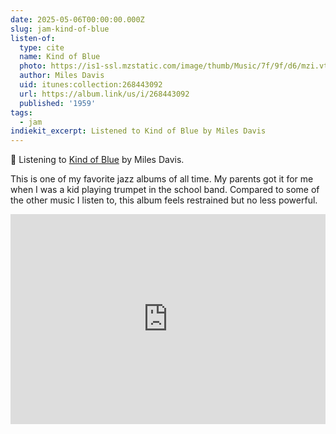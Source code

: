 ```yaml
---
date: 2025-05-06T00:00:00.000Z
slug: jam-kind-of-blue
listen-of:
  type: cite
  name: Kind of Blue
  photo: https://is1-ssl.mzstatic.com/image/thumb/Music/7f/9f/d6/mzi.vtnaewef.jpg/100x100bb.jpg
  author: Miles Davis
  uid: itunes:collection:268443092
  url: https://album.link/us/i/268443092
  published: '1959'
tags:
  - jam
indiekit_excerpt: Listened to Kind of Blue by Miles Davis
---
```


🎵 Listening to [Kind of Blue](https://album.link/us/i/268443092) by Miles Davis.

This is one of my favorite jazz albums of all time. My parents got it for me when I was a kid playing trumpet in the school band. Compared to some of the other music I listen to, this album feels restrained but no less powerful.

<div style="max-width:100%;"><div style="position:relative;padding-bottom:calc(56.25% + 52px);height: 0;"><iframe style="position:absolute;top:0;left:0;" width="100%" height="100%" src="https://odesli.co/embed/?url=https%3A%2F%2Falbum.link%2Fi%2F268443092&theme=light" frameborder="0" allowfullscreen sandbox="allow-same-origin allow-scripts allow-presentation allow-popups allow-popups-to-escape-sandbox" allow="clipboard-read; clipboard-write"></iframe></div></div>

